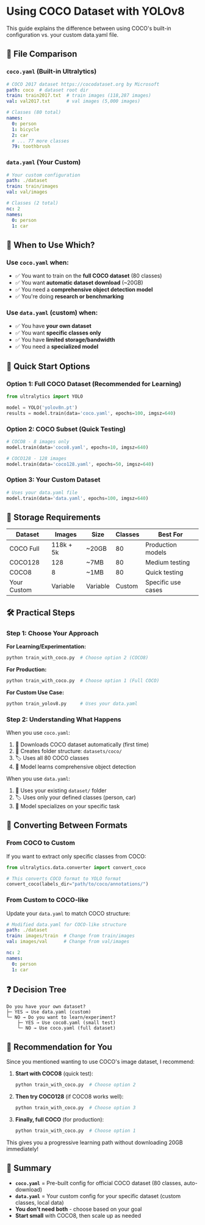# Using COCO Dataset with YOLOv8

This guide explains the difference between using COCO's built-in configuration vs. your custom data.yaml file.

## 📁 File Comparison

### `coco.yaml` (Built-in Ultralytics)
```yaml
# COCO 2017 dataset https://cocodataset.org by Microsoft
path: coco  # dataset root dir
train: train2017.txt  # train images (118,287 images)
val: val2017.txt      # val images (5,000 images)

# Classes (80 total)
names:
  0: person
  1: bicycle
  2: car
  # ... 77 more classes
  79: toothbrush
```

### `data.yaml` (Your Custom)
```yaml
# Your custom configuration
path: ./dataset
train: train/images
val: val/images

# Classes (2 total)
nc: 2
names:
  0: person
  1: car
```

## 🎯 When to Use Which?

### Use `coco.yaml` when:
- ✅ You want to train on the **full COCO dataset** (80 classes)
- ✅ You want **automatic dataset download** (~20GB)
- ✅ You need a **comprehensive object detection model**
- ✅ You're doing **research or benchmarking**

### Use `data.yaml` (custom) when:
- ✅ You have **your own dataset**
- ✅ You want **specific classes only**
- ✅ You have **limited storage/bandwidth**
- ✅ You need a **specialized model**

## 🚀 Quick Start Options

### Option 1: Full COCO Dataset (Recommended for Learning)
```python
from ultralytics import YOLO

model = YOLO('yolov8n.pt')
results = model.train(data='coco.yaml', epochs=100, imgsz=640)
```

### Option 2: COCO Subset (Quick Testing)
```python
# COCO8 - 8 images only
model.train(data='coco8.yaml', epochs=10, imgsz=640)

# COCO128 - 128 images 
model.train(data='coco128.yaml', epochs=50, imgsz=640)
```

### Option 3: Your Custom Dataset
```python
# Uses your data.yaml file
model.train(data='data.yaml', epochs=100, imgsz=640)
```

## 💾 Storage Requirements

| Dataset | Images | Size | Classes | Best For |
|---------|--------|------|---------|----------|
| COCO Full | 118k + 5k | ~20GB | 80 | Production models |
| COCO128 | 128 | ~7MB | 80 | Medium testing |
| COCO8 | 8 | ~1MB | 80 | Quick testing |
| Your Custom | Variable | Variable | Custom | Specific use cases |

## 🛠️ Practical Steps

### Step 1: Choose Your Approach

**For Learning/Experimentation:**
```bash
python train_with_coco.py  # Choose option 2 (COCO8)
```

**For Production:**
```bash
python train_with_coco.py  # Choose option 1 (Full COCO)
```

**For Custom Use Case:**
```bash
python train_yolov8.py     # Uses your data.yaml
```

### Step 2: Understanding What Happens

When you use `coco.yaml`:
1. 🔄 Downloads COCO dataset automatically (first time)
2. 📁 Creates folder structure: `datasets/coco/`
3. 🏷️ Uses all 80 COCO classes
4. 🎯 Model learns comprehensive object detection

When you use `data.yaml`:
1. 📂 Uses your existing `dataset/` folder
2. 🏷️ Uses only your defined classes (person, car)
3. 🎯 Model specializes on your specific task

## 🔄 Converting Between Formats

### From COCO to Custom
If you want to extract only specific classes from COCO:

```python
from ultralytics.data.converter import convert_coco

# This converts COCO format to YOLO format
convert_coco(labels_dir="path/to/coco/annotations/")
```

### From Custom to COCO-like
Update your `data.yaml` to match COCO structure:

```yaml
# Modified data.yaml for COCO-like structure
path: ./dataset
train: images/train  # Change from train/images
val: images/val      # Change from val/images

nc: 2
names:
  0: person
  1: car
```

## ❓ Decision Tree

```
Do you have your own dataset?
├─ YES → Use data.yaml (custom)
└─ NO → Do you want to learn/experiment?
    ├─ YES → Use coco8.yaml (small test)
    └─ NO → Use coco.yaml (full dataset)
```

## 🎯 Recommendation for You

Since you mentioned wanting to use COCO's image dataset, I recommend:

1. **Start with COCO8** (quick test):
   ```bash
   python train_with_coco.py  # Choose option 2
   ```

2. **Then try COCO128** (if COCO8 works well):
   ```bash
   python train_with_coco.py  # Choose option 3
   ```

3. **Finally, full COCO** (for production):
   ```bash
   python train_with_coco.py  # Choose option 1
   ```

This gives you a progressive learning path without downloading 20GB immediately!

## 📝 Summary

- **`coco.yaml`** = Pre-built config for official COCO dataset (80 classes, auto-download)
- **`data.yaml`** = Your custom config for your specific dataset (custom classes, local data)
- **You don't need both** - choose based on your goal
- **Start small** with COCO8, then scale up as needed 